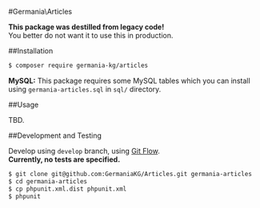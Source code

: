 #Germania\Articles

**This package was destilled from legacy code!**   
You better do not want it to use this in production.


##Installation

```bash
$ composer require germania-kg/articles
```

**MySQL:** This package requires some MySQL tables which you can install using `germania-articles.sql` in `sql/` directory.


##Usage

TBD. 


##Development and Testing

Develop using `develop` branch, using [Git Flow](https://github.com/nvie/gitflow).   
**Currently, no tests are specified.**

```bash
$ git clone git@github.com:GermaniaKG/Articles.git germania-articles
$ cd germania-articles
$ cp phpunit.xml.dist phpunit.xml
$ phpunit
```
